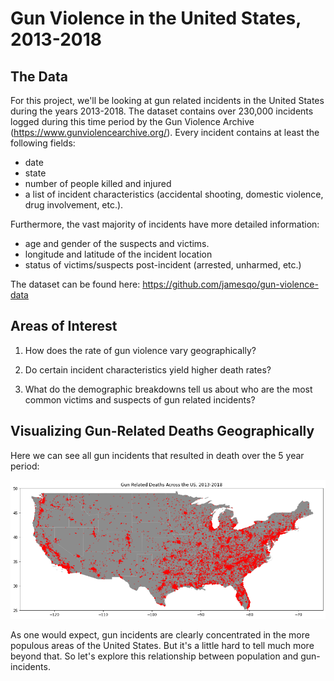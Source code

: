 # Gun Violence in the United States, 2013-2018

## The Data

For this project, we'll be looking at gun related incidents in the United States during the years 2013-2018. The dataset contains over 230,000 incidents logged during this time period by the Gun Violence Archive (https://www.gunviolencearchive.org/). Every incident contains at least the following fields:
  - date 
  - state
  - number of people killed and injured
  - a list of incident characteristics (accidental shooting, domestic violence, drug involvement, etc.). 

Furthermore, the vast majority of incidents have more detailed information:
  - age and gender of the suspects and victims. 
  - longitude and latitude of the incident location
  - status of victims/suspects post-incident (arrested, unharmed, etc.)

The dataset can be found here: https://github.com/jamesqo/gun-violence-data

## Areas of Interest

1. How does the rate of gun violence vary geographically?

2. Do certain incident characteristics yield higher death rates?

3. What do the demographic breakdowns tell us about who are the most common victims and suspects of gun related incidents?

## Visualizing Gun-Related Deaths Geographically

Here we can see all gun incidents that resulted in death over the 5 year period:

![](images/gun_deaths_across_us.png)

As one would expect, gun incidents are clearly concentrated in the more populous areas of the United States. But it's a little hard to tell much more beyond that. So let's explore this relationship between population and gun-incidents. 

